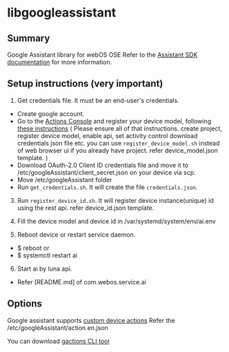 libgoogleassistant
==================

Summary
-------
Google Assistant library for webOS OSE
Refer to the [Assistant SDK documentation](https://developers.google.com/assistant/sdk/) for more information.

Setup instructions (very important)
-----------------------------------
1. Get credentials file. It must be an end-user's credentials.
 * Create google account.
 * Go to the [Actions Console](https://console.actions.google.com/) and register your device model, following [these instructions](https://developers.google.com/assistant/sdk/guides/service/python/embed/register-device)
   ( Please ensure all of that instructions. create project, register device model, enable api, set activity control download credentials json file etc.
     you can use `register_device_model.sh` instead of web browser ui if you already have project. refer device_model.json template. )
 * Download OAuth-2.0 Client ID credentials file and move it to /etc/googleAssistant/client_secret.json on your device via scp.
 * Move /etc/googleAssistant folder
 * Run `get_credentials.sh`. It will create the file `credentials.json`.


3. Run `register_device_id.sh`. It will register device instance(unique) id using the rest api. refer device_id.json template.


4. Fill the device model and device id in /var/systemd/system/env/ai.env


5. Reboot device or restart service daemon.
 * $ reboot
   or
 * $ systemctl restart ai


6. Start ai by luna api.
 * Refer [README.md] of com.webos.service.ai


Options
-------
Google assistant supports [custom device actions](https://developers.google.com/assistant/sdk/guides/service/python/extend/custom-actions)
Refer the /etc/googleAssistant/action.en.json

You can download [gactions CLI tool](https://developers.google.com/actions/tools/gactions-cli)
